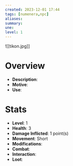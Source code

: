 ```yaml
---
created: 2023-12-01 17:44
tags: [numenera,npc]
aliases:
summary: 
une: 
level: 1
---
```

![[tikon.jpg]]
# Overview
- **Description**: 
- **Motive**: 
- **Use**:

# Stats
- **Level**: 1
- **Health**: 3
- **Damage Inflicted**: 1 point(s)
- **Movement**: Short 
- **Modifications**: 
- **Combat**: 
- **Interaction**: 
- **Loot**: 